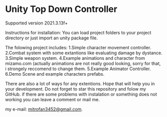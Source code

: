 # Unity Top Down Controller
Supported version 2021.3.13f+

Instructions for installation:
You can load project folders to your project directory or just import an unity package file.

The folowing project includes:
1.Simple character movement controller.
2.Combat system with some extantions like evaluating damage by dystance.
3.Simple weapon system.
4.Example animations and character from mizamo.com (actually animations are not really good looking, sorry for that, i strongely reccomend to change them.
5.Example Animator Controller.
6.Demo Scene and example characters prefabs.

There are also a lot of ways for any extentions.
Hope that will help you in your development.
Do not forget to star this repository and folow my GitHub.
if there are some problems with instalation or something does not working you can leave a comment or mail me.

my e-mail: mitrofan3452@gmail.com.
